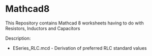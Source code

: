 # Mathcad8

This Repository contains Mathcad 8 worksheets having to do with Resistors, Inductors and Capacitors

Description:
* ESeries_RLC.mcd - Derivation of preferred RLC standard values



